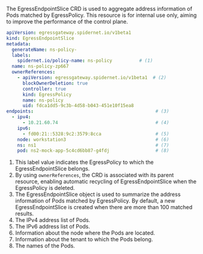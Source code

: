 The EgressEndpointSlice CRD is used to aggregate address information of Pods matched by EgressPolicy. This resource is for internal use only, aiming to improve the performance of the control plane.

```yaml
apiVersion: egressgateway.spidernet.io/v1beta1
kind: EgressEndpointSlice
metadata:
  generateName: ns-policy-
  labels:
    spidernet.io/policy-name: ns-policy          # (1)
  name: ns-policy-zp667
  ownerReferences:
    - apiVersion: egressgateway.spidernet.io/v1beta1  # (2)
      blockOwnerDeletion: true
      controller: true
      kind: EgressPolicy
      name: ns-policy
      uid: fdca1dd5-9c3b-4d58-b043-451e10f15ea8
endpoints:                                             # (3)
  - ipv4:
      - 10.21.60.74                                    # (4)
    ipv6:
      - fd00:21::5328:9c2:3579:8cca                    # (5)
    node: workstation3                                 # (6)
    ns: ns1                                            # (7)
    pod: ns2-mock-app-5c4cd6bb87-g4fdj                 # (8)
```

1. This label value indicates the EgressPolicy to which the EgressEndpointSlice belongs.
2. By using `ownerReferences`, the CRD is associated with its parent resource, enabling automatic recycling of EgressEndpointSlice when the EgressPolicy is deleted.
3. The EgressEndpointSlice object is used to summarize the address information of Pods matched by EgressPolicy. By default, a new EgressEndpointSlice is created when there are more than 100 matched results.
4. The IPv4 address list of Pods.
5. The IPv6 address list of Pods.
6. Information about the node where the Pods are located.
7. Information about the tenant to which the Pods belong.
8. The names of the Pods.